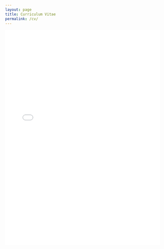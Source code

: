 ```yaml
---
layout: page
title: Curriculum Vitae
permalink: /cv/
---
```


<embed src="../assets/SkylarLarsen_Resume.pdf"
width="100%" height="700px" type="application/pdf">

